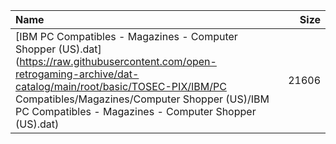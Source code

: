 |Name|Size|
|:---|---:|
|[IBM PC Compatibles - Magazines - Computer Shopper (US).dat](https://raw.githubusercontent.com/open-retrogaming-archive/dat-catalog/main/root/basic/TOSEC-PIX/IBM/PC Compatibles/Magazines/Computer Shopper (US)/IBM PC Compatibles - Magazines - Computer Shopper (US).dat)|21606|
